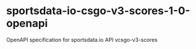 # sportsdata-io-csgo-v3-scores-1-0-openapi
OpenAPI specification for sportsdata.io API vcsgo-v3-scores
